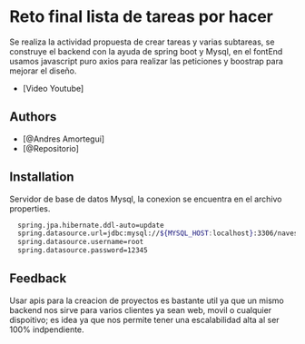 # Reto final lista de tareas por hacer 

Se realiza la actividad propuesta de crear tareas y varias subtareas, se construye
el backend con la ayuda de spring boot y Mysql, en el fontEnd usamos javascript puro
axios para realizar las peticiones y boostrap para mejorar el diseño.

- [Video Youtube]

## Authors

- [@Andres Amortegui]
- [@Repositorio]

## Installation
Servidor de base de datos Mysql, la conexion se encuentra en el archivo properties.
```bash
  spring.jpa.hibernate.ddl-auto=update
  spring.datasource.url=jdbc:mysql://${MYSQL_HOST:localhost}:3306/naves
  spring.datasource.username=root
  spring.datasource.password=12345
```
## Feedback
Usar apis para la creacion de proyectos es bastante util ya que un mismo backend
nos sirve para varios clientes ya sean web, movil o cualquier dispoitivo; es
idea ya que nos permite tener una escalabilidad alta al ser 100% indpendiente.
    
